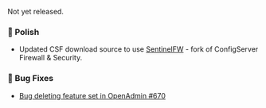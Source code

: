 Not yet released.

### 💅 Polish
- Updated CSF download source to use [SentinelFW](https://github.com/stefanpejcic/sentinelfw) - fork of ConfigServer Firewall & Security.

### 🐛 Bug Fixes
- [Bug deleting feature set in OpenAdmin #670](https://github.com/stefanpejcic/OpenPanel/issues/670)
